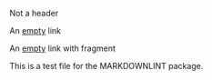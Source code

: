 Not a header

An [empty]() link

An [empty](#) link with fragment

This is a test file for the MARKDOWNLINT package.
